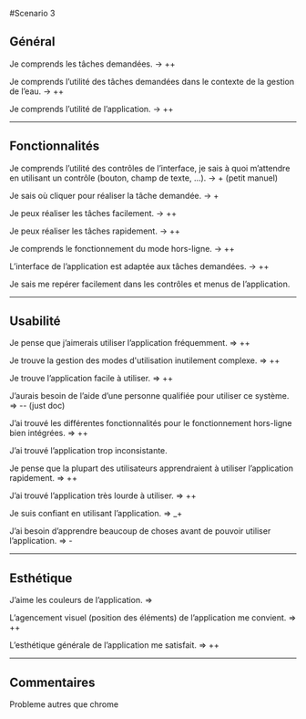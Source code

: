 #Scenario 3

## Général

Je comprends les tâches demandées. 
	-> ++


Je comprends l’utilité des tâches demandées dans le contexte de la gestion de l’eau.
	-> ++


Je comprends l’utilité de l’application.
	-> ++




------------------------------------------------------------------------------
## Fonctionnalités

Je comprends l’utilité des contrôles de l’interface, je sais à quoi m’attendre en utilisant un contrôle (bouton, champ de texte, ...).
	-> + 
	(petit manuel)


Je sais où cliquer pour réaliser la tâche demandée.
	-> +


Je peux réaliser les tâches facilement.
	-> ++


Je peux réaliser les tâches rapidement.
	-> ++


Je comprends le fonctionnement du mode hors-ligne.
	-> ++ 



L’interface de l’application est adaptée aux tâches demandées.
	-> ++


Je sais me repérer facilement dans les contrôles et menus de l’application.






-------------------------------------------------------------------------------
## Usabilité

Je pense que j’aimerais utiliser l’application fréquemment.
	=> ++


Je trouve la gestion des modes d'utilisation inutilement complexe.
	=> ++


Je trouve l’application facile à utiliser.
	=> ++


J’aurais besoin de l’aide d’une personne qualifiée pour utiliser ce système.
	=> -- (just doc)


J’ai trouvé les différentes fonctionnalités pour le fonctionnement hors-ligne bien intégrées.
	=> ++


J’ai trouvé l’application trop inconsistante.




Je pense que la plupart des utilisateurs apprendraient à utiliser l’application rapidement.
	=> ++

J’ai trouvé l’application très lourde à utiliser.
	=> ++


Je suis confiant en utilisant l’application.
	=> _+


J’ai besoin d’apprendre beaucoup de choses avant de pouvoir utiliser l’application.
	=> -







----------------------------------------------------------------------------------
## Esthétique

J’aime les couleurs de l’application.
	=> 


L’agencement visuel (position des éléments) de l’application me convient.
	=> ++


L’esthétique générale de l’application me satisfait.
	=> ++




----------------------------------------------------------------------------------
## Commentaires


Probleme autres que chrome










